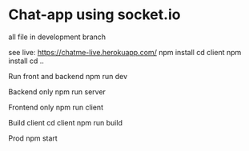 # Chat-app using socket.io
all file in development branch

see live: https://chatme-live.herokuapp.com/
npm install cd client npm install cd ..

Run front and backend
npm run dev

Backend only
npm run server

Frontend only
npm run client

Build client
cd client npm run build

Prod
npm start
